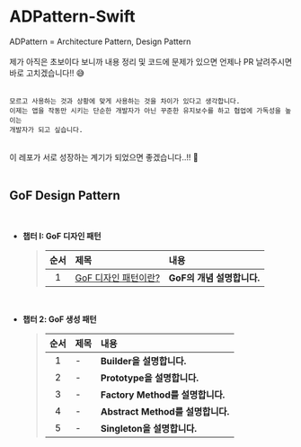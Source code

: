 # ADPattern-Swift
ADPattern = Architecture Pattern, Design Pattern
<br>
<br>
제가 아직은 초보이다 보니까 내용 정리 및 코드에 문제가 있으면 언제나 PR 날려주시면 바로 고치겠습니다!! 😅
<br>
<br>
```
모르고 사용하는 것과 상황에 맞게 사용하는 것을 차이가 있다고 생각합니다.
이제는 앱을 작동만 시키는 단순한 개발자가 아닌 꾸준한 유지보수를 하고 협업에 가독성을 높이는
개발자가 되고 싶습니다.
```
<br>
이 레포가 서로 성장하는 계기가 되었으면 좋겠습니다..!! 👊
<br>
<br>

## GoF Design Pattern

<br>

* **챕터 I: GoF 디자인 패턴**
  > | 순서 | 제목 | 내용 |
  > |:---:| :--- | :--- |
  > |1|[GoF 디자인 패턴이란?](https://goodjunha060211.tistory.com/10 "GoF의 기초 설명") | **GoF의 개념 설명합니다.**

<br>

* **챕터 2: GoF 생성 패턴**
  > | 순서 | 제목 | 내용 |
  > |:---:| :--- | :--- |
  > |1| - | **Builder을 설명합니다.**
  > |2| - | **Prototype을 설명합니다.**
  > |3| - | **Factory Method를 설명합니다.**
  > |4| - | **Abstract Method를 설명합니다.**
  > |5| - | **Singleton을 설명합니다.**

